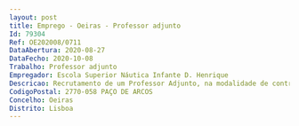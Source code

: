 ```yaml
--- 
layout: post
title: Emprego - Oeiras - Professor adjunto
Id: 79304
Ref: OE202008/0711
DataAbertura: 2020-08-27
DataFecho: 2020-10-08
Trabalho: Professor adjunto
Empregador: Escola Superior Náutica Infante D. Henrique
Descricao: Recrutamento de um Professor Adjunto, na modalidade de contrato de trabalho em funções publicas por tempo indeterminado, com um período experimental de cinco anos nos termos do artigo 10.º B do ECPDESP, para a área disciplinar de Engenharia Eletrotécnica Marítima, perfis Eletrotecnia e Máquinas Elétricas.
CodigoPostal: 2770-058 PAÇO DE ARCOS
Concelho: Oeiras
Distrito: Lisboa
--- 
```

